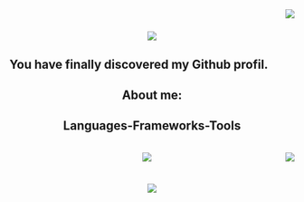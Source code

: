 <img align="right" src="https://visitor-badge.laobi.icu/badge?page_id=salesp07.salesp07" />

<h1 align="center">
    <img src="https://readme-typing-svg.herokuapp.com/?font=Righteous&size=35&center=true&vCenter=true&width=500&height=70&duration=4000&lines=Hi+There!+👋;+I'm+farah+selouane;" />

## You have finally discovered my Github profil.
    
<h2 align="center"> About me: </h2>



  <h2 align="center"> Languages-Frameworks-Tools </h2>
<br/>
<div align="center">
    <img src="https://skillicons.dev/icons?i=react,html,vscode,github,git,nodejs,python,javascript,c,java,mysql," />
    

   <img align="right" src="https://visitor-badge.laobi.icu/badge?page_id=salesp07.salesp07" />

<h1 align="center">
    <img src="https://readme-typing-svg.herokuapp.com/?font=Righteous&size=35&center=true&vCenter=true&width=500&height=70&duration=4000&lines=thank+you!+👋;" />

 
